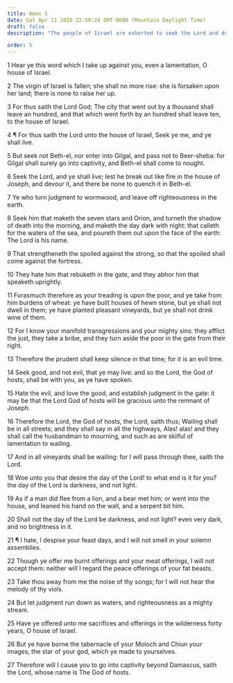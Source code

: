 ```yaml
---
title: Amos 5
date: Sat Apr 11 2020 22:50:24 GMT-0600 (Mountain Daylight Time)
draft: false
description: "The people of Israel are exhorted to seek the Lord and do good so that they may live—Their sacrifices to false gods are abhorrent."

order: 5
---
```

    
1 Hear ye this word which I take up against you, even a lamentation, O house of Israel.

2 The virgin of Israel is fallen; she shall no more rise: she is forsaken upon her land; there is none to raise her up.

3 For thus saith the Lord God; The city that went out by a thousand shall leave an hundred, and that which went forth by an hundred shall leave ten, to the house of Israel.

4 ¶ For thus saith the Lord unto the house of Israel, Seek ye me, and ye shall live.

5 But seek not Beth-el, nor enter into Gilgal, and pass not to Beer-sheba: for Gilgal shall surely go into captivity, and Beth-el shall come to nought.

6 Seek the Lord, and ye shall live; lest he break out like fire in the house of Joseph, and devour it, and there be none to quench it in Beth-el.

7 Ye who turn judgment to wormwood, and leave off righteousness in the earth.

8 Seek him that maketh the seven stars and Orion, and turneth the shadow of death into the morning, and maketh the day dark with night: that calleth for the waters of the sea, and poureth them out upon the face of the earth: The Lord is his name.

9 That strengtheneth the spoiled against the strong, so that the spoiled shall come against the fortress.

10 They hate him that rebuketh in the gate, and they abhor him that speaketh uprightly.

11 Forasmuch therefore as your treading is upon the poor, and ye take from him burdens of wheat: ye have built houses of hewn stone, but ye shall not dwell in them; ye have planted pleasant vineyards, but ye shall not drink wine of them.

12 For I know your manifold transgressions and your mighty sins: they afflict the just, they take a bribe, and they turn aside the poor in the gate from their right.

13 Therefore the prudent shall keep silence in that time; for it is an evil time.

14 Seek good, and not evil, that ye may live: and so the Lord, the God of hosts, shall be with you, as ye have spoken.

15 Hate the evil, and love the good, and establish judgment in the gate: it may be that the Lord God of hosts will be gracious unto the remnant of Joseph.

16 Therefore the Lord, the God of hosts, the Lord, saith thus; Wailing shall be in all streets; and they shall say in all the highways, Alas! alas! and they shall call the husbandman to mourning, and such as are skilful of lamentation to wailing.

17 And in all vineyards shall be wailing: for I will pass through thee, saith the Lord.

18 Woe unto you that desire the day of the Lord! to what end is it for you? the day of the Lord is darkness, and not light.

19 As if a man did flee from a lion, and a bear met him; or went into the house, and leaned his hand on the wall, and a serpent bit him.

20 Shall not the day of the Lord be darkness, and not light? even very dark, and no brightness in it.

21 ¶ I hate, I despise your feast days, and I will not smell in your solemn assemblies.

22 Though ye offer me burnt offerings and your meat offerings, I will not accept them: neither will I regard the peace offerings of your fat beasts.

23 Take thou away from me the noise of thy songs; for I will not hear the melody of thy viols.

24 But let judgment run down as waters, and righteousness as a mighty stream.

25 Have ye offered unto me sacrifices and offerings in the wilderness forty years, O house of Israel.

26 But ye have borne the tabernacle of your Moloch and Chiun your images, the star of your god, which ye made to yourselves.

27 Therefore will I cause you to go into captivity beyond Damascus, saith the Lord, whose name is The God of hosts.
